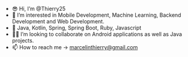 - 😎 Hi, I’m @Thierry25
- 🥳 I’m interested in Mobile Development, Machine Learning, Backend Development and Web Development.
- 🧐 Java, Kotlin, Spring, Spring Boot, Ruby, Javascript
- 🤘🏼 I’m looking to collaborate on Android applications as well as Java projects.
- 📫 How to reach me -> marcelinthierry@gmail.com


<!---
Thierry25/Thierry25 is a ✨ special ✨ repository because its `README.md` (this file) appears on your GitHub profile.
You can click the Preview link to take a look at your changes.
--->
